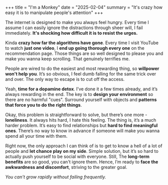 +++
title = "I'm a Monkey"
date = "2025-02-04"
summary = "It's crazy how easy it is to manipulate people's attention"
+++

The internet is designed to make you always feel hungry. Every time I assume I can easily ignore the distractions through sheer will, I fail immediately. **It's shocking how difficult it is to resist the urges.**

Kinda **crazy how far the algorithms have gone**. Every time I visit YouTube to watch **just one video**, I **end up going thorough every one** on the recommendation page. Those things are so well designed to please you and make you wanna keep scrolling. That genuinely terrifies me.

People are wired to do the easiest and most rewarding thing, so **willpower won't help you**. It’s so obvious, I feel dumb falling for the same trick over and over. The only way to escape is to cut off the access.

Yeah, **time for a dopamine detox**. I’ve done it a few times already, and it’s always rewarding in the end. The key is to **design your environment** so there are no harmful "cues". Surround yourself with objects and **patterns that force you to do the right things**.

Okay, this problem is straightforward to solve, but there’s one more - **loneliness**. It always hits hard, I hate this feeling. The thing is, it’s a much harder problem. It’s easy to find relationships but **hard to find meaningful ones**. There’s no way to know in advance if someone will make you wanna spend all your time with them.

Right now, the only approach I can think of is to get to know a hell of a lot of people and **let chance play on my side**. Simple solution, but it’s so hard to actually push yourself to be social with everyone. Still, The **long-term benefits** are so good, you can't ignore them. Hence, I’m ready to **face the awkwardness and discomfort**, striving to the greater goal.

*You can't grow rapidly without failing frequently.*